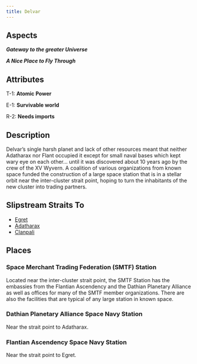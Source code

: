 ```yaml
---
title: Delvar
---
```


## Aspects

***Gateway to the greater Universe***

***A Nice Place to Fly Through***

## Attributes

T-1: **Atomic Power**

E-1: **Survivable world**

R-2: **Needs imports**

## Description

Delvar’s single harsh planet and lack of other resources meant that neither Adatharax nor Flant occupied it except for small naval bases which kept wary eye on each other… until it was discovered about 10 years ago by the crew of the XV Wyvern. A coalition of various organizations from known space funded the construction of a large space station that is in a stellar orbit near the inter-cluster strait point, hoping to turn the inhabitants of the new cluster into trading partners.

## Slipstream Straits To

* [Egret](egret)
* [Adatharax](adatharax)
* [Clanpali](clanpali)

## Places

### Space Merchant Trading Federation (SMTF) Station

Located near the inter-cluster strait point, the SMTF Station has the embassies from the Flantian 
Ascendency and the Dathian Planetary Alliance as well as offices for many of the SMTF member organizations. There 
are also the facilities that are typical of any large station in known space.

### Dathian Planetary Alliance Space Navy Station

Near the strait point to Adatharax.

### Flantian Ascendency Space Navy Station

Near the strait point to Egret.
